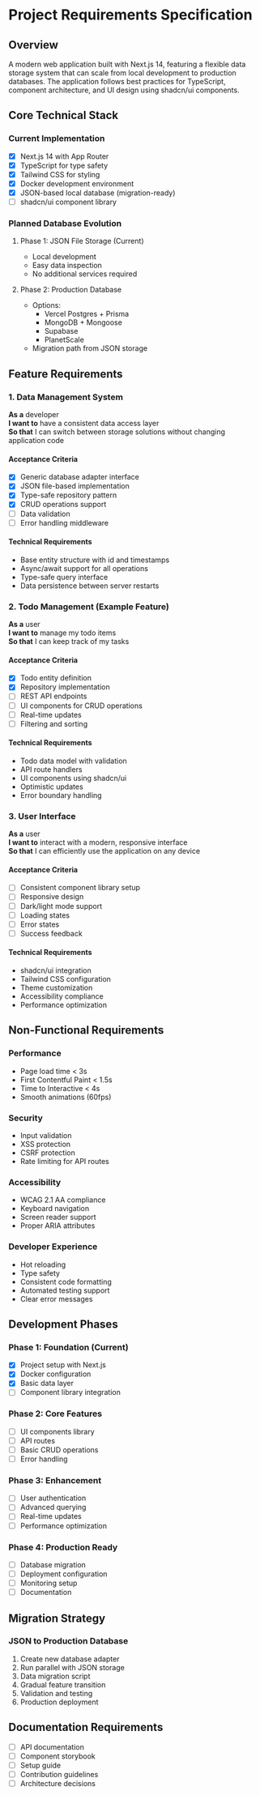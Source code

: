 # Project Requirements Specification

## Overview
A modern web application built with Next.js 14, featuring a flexible data storage system that can scale from local development to production databases. The application follows best practices for TypeScript, component architecture, and UI design using shadcn/ui components.

## Core Technical Stack

### Current Implementation
- [x] Next.js 14 with App Router
- [x] TypeScript for type safety
- [x] Tailwind CSS for styling
- [x] Docker development environment
- [x] JSON-based local database (migration-ready)
- [ ] shadcn/ui component library

### Planned Database Evolution
1. Phase 1: JSON File Storage (Current)
   - Local development
   - Easy data inspection
   - No additional services required

2. Phase 2: Production Database
   - Options:
     - Vercel Postgres + Prisma
     - MongoDB + Mongoose
     - Supabase
     - PlanetScale
   - Migration path from JSON storage

## Feature Requirements

### 1. Data Management System
**As a** developer  
**I want to** have a consistent data access layer  
**So that** I can switch between storage solutions without changing application code

#### Acceptance Criteria
- [x] Generic database adapter interface
- [x] JSON file-based implementation
- [x] Type-safe repository pattern
- [x] CRUD operations support
- [ ] Data validation
- [ ] Error handling middleware

#### Technical Requirements
- Base entity structure with id and timestamps
- Async/await support for all operations
- Type-safe query interface
- Data persistence between server restarts

### 2. Todo Management (Example Feature)
**As a** user  
**I want to** manage my todo items  
**So that** I can keep track of my tasks

#### Acceptance Criteria
- [x] Todo entity definition
- [x] Repository implementation
- [ ] REST API endpoints
- [ ] UI components for CRUD operations
- [ ] Real-time updates
- [ ] Filtering and sorting

#### Technical Requirements
- Todo data model with validation
- API route handlers
- UI components using shadcn/ui
- Optimistic updates
- Error boundary handling

### 3. User Interface
**As a** user  
**I want to** interact with a modern, responsive interface  
**So that** I can efficiently use the application on any device

#### Acceptance Criteria
- [ ] Consistent component library setup
- [ ] Responsive design
- [ ] Dark/light mode support
- [ ] Loading states
- [ ] Error states
- [ ] Success feedback

#### Technical Requirements
- shadcn/ui integration
- Tailwind CSS configuration
- Theme customization
- Accessibility compliance
- Performance optimization

## Non-Functional Requirements

### Performance
- Page load time < 3s
- First Contentful Paint < 1.5s
- Time to Interactive < 4s
- Smooth animations (60fps)

### Security
- Input validation
- XSS protection
- CSRF protection
- Rate limiting for API routes

### Accessibility
- WCAG 2.1 AA compliance
- Keyboard navigation
- Screen reader support
- Proper ARIA attributes

### Developer Experience
- Hot reloading
- Type safety
- Consistent code formatting
- Automated testing support
- Clear error messages

## Development Phases

### Phase 1: Foundation (Current)
- [x] Project setup with Next.js
- [x] Docker configuration
- [x] Basic data layer
- [ ] Component library integration

### Phase 2: Core Features
- [ ] UI components library
- [ ] API routes
- [ ] Basic CRUD operations
- [ ] Error handling

### Phase 3: Enhancement
- [ ] User authentication
- [ ] Advanced querying
- [ ] Real-time updates
- [ ] Performance optimization

### Phase 4: Production Ready
- [ ] Database migration
- [ ] Deployment configuration
- [ ] Monitoring setup
- [ ] Documentation

## Migration Strategy

### JSON to Production Database
1. Create new database adapter
2. Run parallel with JSON storage
3. Data migration script
4. Gradual feature transition
5. Validation and testing
6. Production deployment

## Documentation Requirements

- [ ] API documentation
- [ ] Component storybook
- [ ] Setup guide
- [ ] Contribution guidelines
- [ ] Architecture decisions 